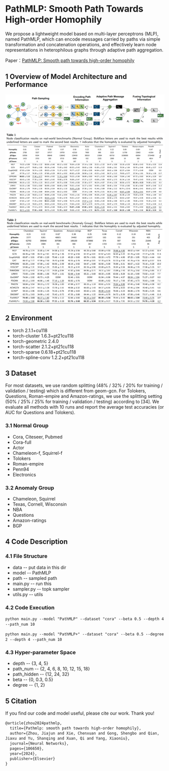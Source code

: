 # PathMLP: Smooth Path Towards High-order Homophily
We propose a lightweight model based on multi-layer perceptrons (MLP), named PathMLP, which can encode messages carried by paths via simple transformation and concatenation operations, and effectively learn node representations in heterophilous graphs through adaptive path aggregation.

Paper：[PathMLP: Smooth path towards high-order homophily](https://www.sciencedirect.com/science/article/pii/S0893608024005744)

## 1 Overview of Model Architecture and Performance

![](./images/model.png)

![](images/nomal_group.png)

![](images/anomy_group.png)

## 2 Environment

* torch                                     2.1.1+cu118
* torch-cluster                      1.6.3+pt21cu118
* torch-geometric                2.4.0
* torch-scatter                      2.1.2+pt21cu118
* torch-sparse                       0.6.18+pt21cu118
* torch-spline-conv             1.2.2+pt21cu118

## 3 Dataset

For most datasets, we use random splitting (48% / 32% / 20% for training / validation / testing) which is different from geom-gcn. For Tolokers, Questions, Roman-empire and Amazon-ratings, we use the splitting setting (50% / 25% / 25% for training / validation / testing) according to [34]. We evaluate all methods with 10 runs and report the average test accuracies (or AUC for Questions and Tolokers).

### 3.1 Normal Group

- Cora, Citeseer, Pubmed
- Cora-full
- Actor
- Chameleon-f, Squirrel-f
- Tolokers
- Roman-empire
- Penn94
- Electronics
### 3.2 Anomaly Group

- Chameleon, Squirrel
- Texas, Cornell, Wisconsin
- NBA
- Questions
- Amazon-ratings
- BGP

## 4 Code Description

### 4.1 File Structure

* data  -- put data in this dir
* model -- PathMLP
* path  -- sampled path
* main.py  --  run this
* sampler.py  -- topk sampler
* utils.py  --  utils

### 4.2 Code Execution 

`python main.py --model "PathMLP" --dataset "cora" --beta 0.5 --depth 4 --path_num 10`

`python main.py --model "PathMLP+" --dataset "cora" --beta 0.5 --degree 2 --depth 4 --path_num 10`

### 4.3 Hyper-parameter Space

* depth  -- {3, 4, 5}
* path_num -- {2, 4, 6, 8, 10, 12, 15, 18}
* path_hidden -- {12, 24, 32}
* beta -- {0, 0.3, 0.5}
* degree -- {1, 2}

## 5 Citation

If you find our code and model useful, please cite our work. Thank you!

```
@article{zhou2024pathmlp,
  title={Pathmlp: smooth path towards high-order homophily},
  author={Zhou, Jiajun and Xie, Chenxuan and Gong, Shengbo and Qian, Jiaxu and Yu, Shanqing and Xuan, Qi and Yang, Xiaoniu},
  journal={Neural Networks},
  pages={106650},
  year={2024},
  publisher={Elsevier}
}
```

